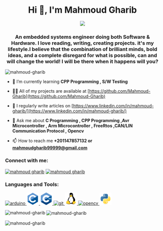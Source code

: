 <h1 align="center">Hi 👋, I'm Mahmoud Gharib</h1>
<p align="center"> <img src="https://github.com/Mahmoud-Gharib/Mahmoud-Gharib/assets/62407045/f3d8539d-3e88-492d-81b2-b57a8033b4b2" /> </p>
<h3 align="center">An embedded systems engineer doing both Software & Hardware. I love reading, writing, creating projects. it's my lifestyle.I believe that the combination of brilliant minds, bold ideas, and a complete disregard for what is possible, can and will change the world! I will be there when it happens will you?</h3>

<p align="left"> <img src="https://komarev.com/ghpvc/?username=mahmoud-gharib&label=Profile%20views&color=0e75b6&style=flat" alt="mahmoud-gharib" /> </p>

- 🌱 I’m currently learning **CPP Programming , S/W Testing**

- 👨‍💻 All of my projects are available at [https://github.com/Mahmoud-Gharib](https://github.com/Mahmoud-Gharib)

- 📝 I regularly write articles on [https://www.linkedin.com/in/mahmoud-gharib/](https://www.linkedin.com/in/mahmoud-gharib/)

- 💬 Ask me about **C Programming , CPP Programming ,Avr Microcontroller , Arm Microcontroller , FreeRtos ,CAN/LIN Communication Protocol , Opencv**

- 📫 How to reach me **+201147857132 or mahmoudgharib99999@gmail.com**

<h3 align="left">Connect with me:</h3>
<p align="left">
<a href="https://linkedin.com/in/mahmoud gharib" target="blank"><img align="center" src="https://raw.githubusercontent.com/rahuldkjain/github-profile-readme-generator/master/src/images/icons/Social/linked-in-alt.svg" alt="mahmoud gharib" height="30" width="40" /></a>
<a href="https://fb.com/mahmoud gharib" target="blank"><img align="center" src="https://raw.githubusercontent.com/rahuldkjain/github-profile-readme-generator/master/src/images/icons/Social/facebook.svg" alt="mahmoud gharib" height="30" width="40" /></a>
</p>

<h3 align="left">Languages and Tools:</h3>
<p align="left"> <a href="https://www.arduino.cc/" target="_blank" rel="noreferrer"> <img src="https://cdn.worldvectorlogo.com/logos/arduino-1.svg" alt="arduino" width="40" height="40"/> </a> <a href="https://www.cprogramming.com/" target="_blank" rel="noreferrer"> <img src="https://raw.githubusercontent.com/devicons/devicon/master/icons/c/c-original.svg" alt="c" width="40" height="40"/> </a> <a href="https://www.w3schools.com/cpp/" target="_blank" rel="noreferrer"> <img src="https://raw.githubusercontent.com/devicons/devicon/master/icons/cplusplus/cplusplus-original.svg" alt="cplusplus" width="40" height="40"/> </a> <a href="https://git-scm.com/" target="_blank" rel="noreferrer"> <img src="https://www.vectorlogo.zone/logos/git-scm/git-scm-icon.svg" alt="git" width="40" height="40"/> </a> <a href="https://www.linux.org/" target="_blank" rel="noreferrer"> <img src="https://raw.githubusercontent.com/devicons/devicon/master/icons/linux/linux-original.svg" alt="linux" width="40" height="40"/> </a> <a href="https://opencv.org/" target="_blank" rel="noreferrer"> <img src="https://www.vectorlogo.zone/logos/opencv/opencv-icon.svg" alt="opencv" width="40" height="40"/> </a> <a href="https://www.python.org" target="_blank" rel="noreferrer"> <img src="https://raw.githubusercontent.com/devicons/devicon/master/icons/python/python-original.svg" alt="python" width="40" height="40"/> </a> </p>

<p><img align="left" src="https://github-readme-stats.vercel.app/api/top-langs?username=mahmoud-gharib&show_icons=true&locale=en&layout=compact" alt="mahmoud-gharib" /></p>

<p>&nbsp;<img align="center" src="https://github-readme-stats.vercel.app/api?username=mahmoud-gharib&show_icons=true&locale=en" alt="mahmoud-gharib" /></p>

<p><img align="center" src="https://github-readme-streak-stats.herokuapp.com/?user=mahmoud-gharib&" alt="mahmoud-gharib" /></p>
